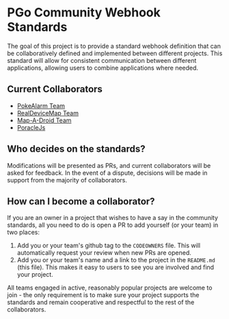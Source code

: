# PGo Community Webhook Standards
The goal of this project is to provide a standard webhook definition that can
 be collaboratively defined and implemented between different projects. This
 standard will allow for consistent communication between different
 applications, allowing users to combine applications where needed.

## Current Collaborators
* [PokeAlarm Team](https://github.com/PokeAlarm)
* [RealDeviceMap Team](https://github.com/RealDeviceMap)
* [Map-A-Droid Team](https://github.com/map-a-droid)
* [PoracleJs](https://github.com/KartulUdus/PoracleJS)


## Who decides on the standards?
Modifications will be presented as PRs, and current collaborators will be asked
 for feedback. In the event of a dispute, decisions will be made in support from
 the majority of collaborators.

## How can I become a collaborator?
If you are an owner in a project that wishes to have a say in the community
 standards, all you need to do is open a PR to add yourself (or your team) in
 two places:

 1. Add you or your team's github tag to the `CODEOWNERS` file. This will
 automatically request your review when new PRs are opened.
 2. Add you or your team's name and a link to the project in the `README.md`
 (this file). This makes it easy to users to see you are involved and find your
 project.

 All teams engaged in active, reasonably popular projects are welcome to join -
 the only requirement is to make sure your project supports the standards and
 remain cooperative and respectful to the rest of the collaborators.
